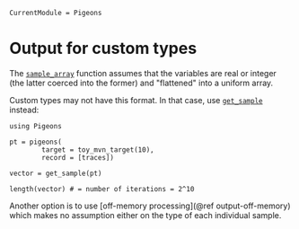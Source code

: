 ```@meta
CurrentModule = Pigeons
```

# Output for custom types

The [`sample_array`](@ref) function assumes that the variables are real or integer (the latter coerced into the former) 
and "flattened" into a uniform array. 

Custom types may not have this format. In that case, use [`get_sample`](@ref) instead:

```@example getsample
using Pigeons 

pt = pigeons(
        target = toy_mvn_target(10), 
        record = [traces])

vector = get_sample(pt)

length(vector) # = number of iterations = 2^10
```

Another option is to use [off-memory processing](@ref output-off-memory) which makes no assumption 
either on the type of each individual sample.